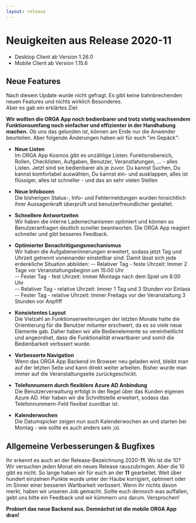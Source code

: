 ```yaml
---
layout: release
---
```


# Neuigkeiten aus Release 2020-11

* Desktop Client ab Version 1.26.0
* Mobile Client ab Version 1.15.6

## Neue Features

Nach diesem Update wurde nicht gefragt. Es gibt keine bahnbrechenden neuen Features und nichts wirklich Besonderes. <br>
Aber es gab ein erklärtes Ziel: <br>

<b>Wir wollten die ORGA App noch bedienbarer und trotz stetig wachsendem Funktionsumfang noch einfacher und effizienter in der Handhabung machen.</b> 
Ob uns das gelunden ist, können am Ende nur die Anwender beurteilen. Aber folgende Änderungen haben wir für euch "im Gepäck":

- **Neue Listen** <br>
Im ORGA App Kosmos gibt es unzählige Listen: Funktionsbereich, Rollen, Checklisten, Aufgaben, Benutzer, Veranstlatungen, ... - alles Listen. Jetzt sind sie bedienbarer als je zuvor. Du kannst Suchen, Du kannst komfortabel auswählen, Du kannst ein- und ausklappen, alles ist flüssiger, alles ist schneller - und das an sehr vielen Stellen

- **Neue Infoboxen** <br>
Die bisherigen Status-, Info- und Fehlermeldungen wurden hinsichtlich ihrer Aussagenkraft überprüft und benutzerfreundlicher gestaltet. 

- **Schnellere Antwortzeiten** <br>
Wir haben die interne Lademechanismen optimiert und können so Benutzeranfragen deutlich scneller beantworten. Die ORGA App reagiert schneller und gibt besseres Feedback.

- **Optimierter Benachritigungsmechanismus** <br>
Wir haben die Aufgabenerinnerungen erweitert, sodass jetzt Tag und Uhrzeit getrennt voneinander einstellbar sind. Damit lässt sich jede erdenkliche Situation abbilden: 
-- Relativer Tag - feste Uhrzeit: Immer 2 Tage vor Veranstaltungsbeginn um 15:00 Uhr <br>
-- Fester Tag - fest Uhrzeit: Immer Montags nach dem Spiel um 8:00 Uhr <br>
-- Relativer Tag - relative Uhrzeit: Immer 1 Tag und 3 Stunden vor Einlass <br>
-- Fester Tag - relative Uhrzeit: Immer Freitags vor der Veranstaltung 3 Stunden vor Anpfiff 

- **Konsistentes Layout** <br>
Die Vielzahl an Funktionserweiterungen der letzten Monate hatte die Orientierung für die Benutzer mitunter erschwert, da es so viele neue Elemente gab. Daher haben wir alle Bedienelemente so vereinheitlicht und angeordnet, dass die Funktionalität erwartbarer und somit die Bedienbarkeit verbssert wurde.

- **Verbesserte Navigation** <br>
Wenn das ORGA App Backend im Browser neu geladen wird, bleibt man auf der letzten Seite und kann direkt weiter arbeiten. Bisher wurde man immer auf die Veranstaltungseite zurückgeschickt. 

- **Telefonnumern durch flexiblere Azure AD Anbindung** <br>
Die Benutzerverwaltung erfolgt in der Regel über das Kunden eigenen Azure AD. Hier haben wir die Schnittstelle erweitert, sodass das Telefonnummern-Feld flexibel zuordbar ist.

- **Kalenderwochen** <br>
Die Datumspicker zeigen nun auch Kalenderwochen an und starten bei Montag - wie sollte es auch anders sein ;o). 


## Allgemeine Verbesserungen & Bugfixes

Ihr erkennt es auch an der Release-Bezeichnung 2020-<b>11</b>. Wo ist die 10? <br>
Wir versuchen jeden Monat ein neues Release rauszubringen. Aber die 10 gibt es nicht. So lange haben wir für euch an der <b>11</b> gearbeitet. Weit über hundert einzelnen Punkte wurde unter der Haube korrigiert, optimiert oder im Sinner einer besseren Wartbarkeit verbssert. Wenn ihr nichts davon merkt, haben wir unseren Job gemacht. Sollte euch dennoch was auffallen, gebt uns bitte ein Feedback und wir kümmern uns darum. Versprochen!

<b>Probiert das neue Backend aus. Demnächst ist die mobile ORGA App dran!</b>